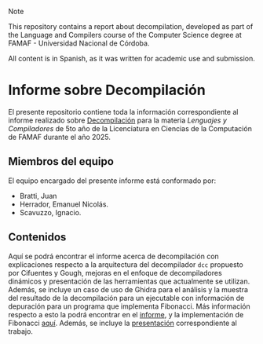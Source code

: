 > [!note]
> This repository contains a report about decompilation, developed as part of the Language and Compilers
> course of the Computer Science degree at FAMAF - Universidad Nacional de Córdoba.
>
> All content is in Spanish, as it was written for academic use and submission.

# Informe sobre Decompilación

El presente repositorio contiene toda la información correspondiente al informe realizado sobre [Decompilación](./report.pdf) para la materia _Lenguajes y Compiladores_ de 5to año de la Licenciatura en Ciencias de la Computación de FAMAF durante el año 2025.

## Miembros del equipo

El equipo encargado del presente informe está conformado por:

- Bratti, Juan
- Herrador, Emanuel Nicolás.
- Scavuzzo, Ignacio.

## Contenidos

Aquí se podrá encontrar el informe acerca de decompilación con explicaciones respecto a la arquitectura del decompilador `dcc` propuesto por Cifuentes y Gough, mejoras en el enfoque de decompiladores dinámicos y presentación de las herramientas que actualmente se utilizan. Además, se incluye un caso de uso de Ghidra para el análisis y la muestra del resultado de la decompilación para un ejecutable con información de depuración para un programa que implementa Fibonacci. Más información respecto a esto la podrá encontrar en el [informe](./report.pdf), y la implementación de Fibonacci [aquí](./use-case/fib.cpp). Además, se incluye la [presentación](./presentation.pdf) correspondiente al trabajo.

